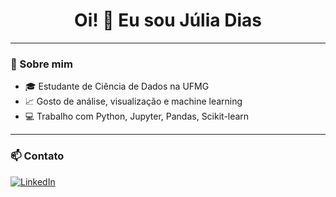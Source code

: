 <h1 align="center">Oi! 👋 Eu sou Júlia Dias</h1>

<p align="center">


---

### 🧠 Sobre mim

- 🎓 Estudante de Ciência de Dados na UFMG  
- 📈 Gosto de análise, visualização e machine learning  
- 💻 Trabalho com Python, Jupyter, Pandas, Scikit-learn  


---

### 📫 Contato

[![LinkedIn](https://img.shields.io/badge/-LinkedIn-0A66C2?style=for-the-badge&logo=linkedin&logoColor=white)](https://www.linkedin.com/in/j%C3%BAlia-dias-souza/)


<!--
**juliaDiasOliv/juliaDiasOliv** is a ✨ _special_ ✨ repository because its `README.md` (this file) appears on your GitHub profile.

Here are some ideas to get you started:

- 🔭 I’m currently working on ...
- 🌱 I’m currently learning ...
- 👯 I’m looking to collaborate on ...
- 🤔 I’m looking for help with ...
- 💬 Ask me about ...
- 📫 How to reach me: ...
- 😄 Pronouns: ...
- ⚡ Fun fact: ...
-->

